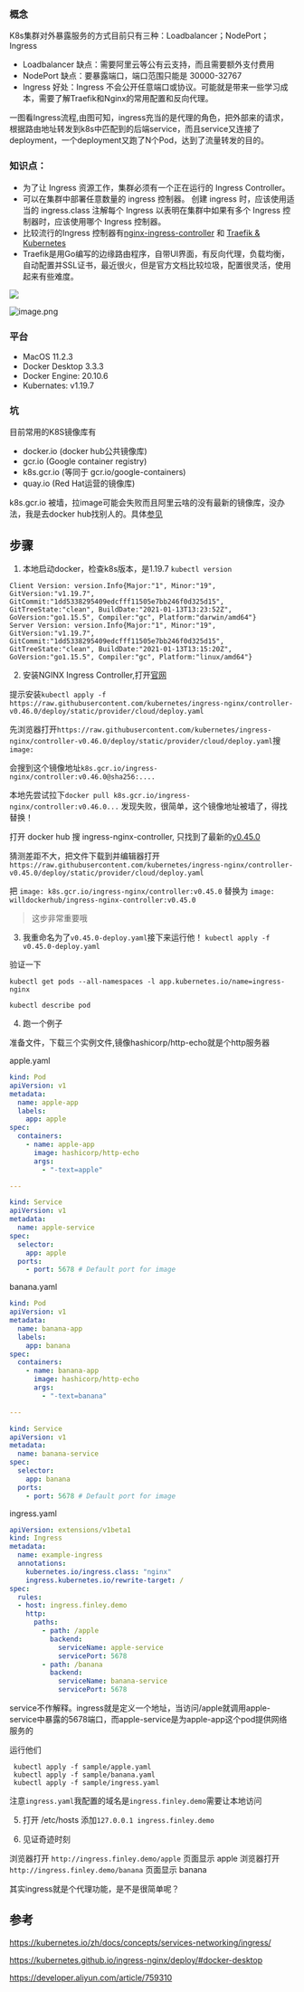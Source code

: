 ### 概念

K8s集群对外暴露服务的方式目前只有三种：Loadbalancer；NodePort；Ingress

- Loadbalancer 缺点：需要阿里云等公有云支持，而且需要额外支付费用
- NodePort 缺点：要暴露端口，端口范围只能是 30000-32767
- Ingress 好处：Ingress 不会公开任意端口或协议。可能就是带来一些学习成本，需要了解Traefik和Nginx的常用配置和反向代理。

一图看Ingress流程,由图可知，ingress充当的是代理的角色，把外部来的请求，根据路由地址转发到k8s中匹配到的后端service，而且service又连接了deployment，一个deployment又跑了N个Pod，达到了流量转发的目的。

### 知识点：
* 为了让 Ingress 资源工作，集群必须有一个正在运行的 Ingress Controller。
* 可以在集群中部署任意数量的 ingress 控制器。 创建 ingress 时，应该使用适当的 ingress.class 注解每个 Ingress 以表明在集群中如果有多个 Ingress 控制器时，应该使用哪个 Ingress 控制器。
* 比较流行的Ingress 控制器有[nginx-ingress-controller](https://kubernetes.github.io/ingress-nginx/ ) 和 [Traefik & Kubernetes](https://doc.traefik.io/traefik/providers/kubernetes-ingress/)
* Traefik是用Go编写的边缘路由程序，自带UI界面，有反向代理，负载均衡，自动配置并SSL证书，最近很火，但是官方文档比较垃圾，配置很灵活，使用起来有些难度。

![](https://p3-juejin.byteimg.com/tos-cn-i-k3u1fbpfcp/186c656921b44f53abdaac7cdb738109~tplv-k3u1fbpfcp-zoom-1.image)


![image.png](https://p9-juejin.byteimg.com/tos-cn-i-k3u1fbpfcp/1675957342cb432bba7ac57197bff22c~tplv-k3u1fbpfcp-watermark.image)

### 平台
* MacOS 11.2.3
* Docker Desktop 3.3.3
* Docker Engine: 20.10.6
* Kubernates: v1.19.7

### 坑

目前常用的K8S镜像库有

* docker.io (docker hub公共镜像库)
* gcr.io (Google container registry)
* k8s.gcr.io (等同于 gcr.io/google-containers)
* quay.io (Red Hat运营的镜像库)

k8s.gcr.io 被墙，拉image可能会失败而且阿里云啥的没有最新的镜像库，没办法，我是去docker hub找别人的。具体[参见](https://developer.aliyun.com/article/759310)

## 步骤

1. 本地启动docker，检查k8s版本，是1.19.7
`kubectl version`
```
Client Version: version.Info{Major:"1", Minor:"19", GitVersion:"v1.19.7", GitCommit:"1dd5338295409edcfff11505e7bb246f0d325d15", GitTreeState:"clean", BuildDate:"2021-01-13T13:23:52Z", GoVersion:"go1.15.5", Compiler:"gc", Platform:"darwin/amd64"}
Server Version: version.Info{Major:"1", Minor:"19", GitVersion:"v1.19.7", GitCommit:"1dd5338295409edcfff11505e7bb246f0d325d15", GitTreeState:"clean", BuildDate:"2021-01-13T13:15:20Z", GoVersion:"go1.15.5", Compiler:"gc", Platform:"linux/amd64"}
```
2. 安装NGINX Ingress Controller,打开[官网](https://kubernetes.github.io/ingress-nginx/deploy/#docker-desktop)

提示安装`kubectl apply -f https://raw.githubusercontent.com/kubernetes/ingress-nginx/controller-v0.46.0/deploy/static/provider/cloud/deploy.yaml`

先浏览器打开`https://raw.githubusercontent.com/kubernetes/ingress-nginx/controller-v0.46.0/deploy/static/provider/cloud/deploy.yaml`搜`image:`

会搜到这个镜像地址`k8s.gcr.io/ingress-nginx/controller:v0.46.0@sha256:....`

本地先尝试拉下`docker pull k8s.gcr.io/ingress-nginx/controller:v0.46.0...` 发现失败，很简单，这个镜像地址被墙了，得找替换！

打开 docker hub 搜 ingress-nginx-controller, 只找到了最新的[v0.45.0](https://hub.docker.com/r/willdockerhub/ingress-nginx-controller/tags?page=1&ordering=last_updated)

猜测差距不大，把文件下载到并编辑器打开
`https://raw.githubusercontent.com/kubernetes/ingress-nginx/controller-v0.45.0/deploy/static/provider/cloud/deploy.yaml`

把
`image: k8s.gcr.io/ingress-nginx/controller:v0.45.0` 替换为 
`image: willdockerhub/ingress-nginx-controller:v0.45.0`

> 这步非常重要哦

3. 我重命名为了`v0.45.0-deploy.yaml`接下来运行他！
`kubectl apply -f v0.45.0-deploy.yaml`

验证一下

`kubectl get pods --all-namespaces -l app.kubernetes.io/name=ingress-nginx`

`kubectl describe pod`

4. 跑一个例子

准备文件，下载三个实例文件,镜像hashicorp/http-echo就是个http服务器

apple.yaml 

```yaml
kind: Pod
apiVersion: v1
metadata:
  name: apple-app
  labels:
    app: apple
spec:
  containers:
    - name: apple-app
      image: hashicorp/http-echo
      args:
        - "-text=apple"

---

kind: Service
apiVersion: v1
metadata:
  name: apple-service
spec:
  selector:
    app: apple
  ports:
    - port: 5678 # Default port for image
```

banana.yaml
```yaml
kind: Pod
apiVersion: v1
metadata:
  name: banana-app
  labels:
    app: banana
spec:
  containers:
    - name: banana-app
      image: hashicorp/http-echo
      args:
        - "-text=banana"

---

kind: Service
apiVersion: v1
metadata:
  name: banana-service
spec:
  selector:
    app: banana
  ports:
    - port: 5678 # Default port for image
```

ingress.yaml
```yaml
apiVersion: extensions/v1beta1
kind: Ingress
metadata:
  name: example-ingress
  annotations:
    kubernetes.io/ingress.class: "nginx"
    ingress.kubernetes.io/rewrite-target: /
spec:
  rules:
  - host: ingress.finley.demo
    http:
      paths:
        - path: /apple
          backend:
            serviceName: apple-service
            servicePort: 5678
        - path: /banana
          backend:
            serviceName: banana-service
            servicePort: 5678

```

service不作解释。ingress就是定义一个地址，当访问/apple就调用apple-service中暴露的5678端口，而apple-service是为apple-app这个pod提供网络服务的

运行他们
```
 kubectl apply -f sample/apple.yaml 
 kubectl apply -f sample/banana.yaml 
 kubectl apply -f sample/ingress.yaml 
```

注意`ingress.yaml`我配置的域名是`ingress.finley.demo`需要让本地访问

5. 打开 /etc/hosts
添加`127.0.0.1 ingress.finley.demo`

6. 见证奇迹时刻

浏览器打开 `http://ingress.finley.demo/apple` 页面显示 apple
浏览器打开 `http://ingress.finley.demo/banana` 页面显示 banana

其实ingress就是个代理功能，是不是很简单呢？


## 参考

https://kubernetes.io/zh/docs/concepts/services-networking/ingress/

https://kubernetes.github.io/ingress-nginx/deploy/#docker-desktop

https://developer.aliyun.com/article/759310
